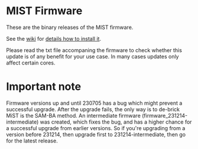 MIST Firmware
=============

These are the binary releases of the MIST firmware.

See the [wiki](https://github.com/mist-devel/mist-board/wiki) for [details how to install it](https://github.com/mist-devel/mist-board/wiki/HowToInstallTheFirmware).

Please read the txt file accompaning the firmware to check whether this update is of any benefit for your use case. In many cases updates only affect certain cores.

Important note
==============

Firmware versions up and until 230705 has a bug which might prevent a successful upgrade. After the upgrade fails, the only way is to de-brick MiST is the SAM-BA method.
An intermediate firmware (firmware_231214-intermediate) was created, which fixes the bug, and has a higher chance for a successful upgrade from earlier versions.
So if you're upgrading from a version before 231214, then upgrade first to 231214-intermediate, then go for the latest release.